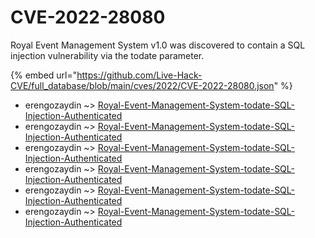 # CVE-2022-28080

Royal Event Management System v1.0 was discovered to contain a SQL injection vulnerability via the todate parameter.

{% embed url="https://github.com/Live-Hack-CVE/full_database/blob/main/cves/2022/CVE-2022-28080.json" %}


* erengozaydin ~> [Royal-Event-Management-System-todate-SQL-Injection-Authenticated](https://www.alice-snow.ru/2022/database/cve-2022-28080/royal-event-management-system-todate-sql-injection-authenticated-erengozaydin)
* erengozaydin ~> [Royal-Event-Management-System-todate-SQL-Injection-Authenticated](https://www.alice-snow.ru/2022/database/cve-2022-28080/royal-event-management-system-todate-sql-injection-authenticated-erengozaydin)
* erengozaydin ~> [Royal-Event-Management-System-todate-SQL-Injection-Authenticated](https://www.alice-snow.ru/2022/database/cve-2022-28080/royal-event-management-system-todate-sql-injection-authenticated-erengozaydin)
* erengozaydin ~> [Royal-Event-Management-System-todate-SQL-Injection-Authenticated](https://www.alice-snow.ru/2022/database/cve-2022-28080/royal-event-management-system-todate-sql-injection-authenticated-erengozaydin)
* erengozaydin ~> [Royal-Event-Management-System-todate-SQL-Injection-Authenticated](https://www.alice-snow.ru/2022/database/cve-2022-28080/royal-event-management-system-todate-sql-injection-authenticated-erengozaydin)
* erengozaydin ~> [Royal-Event-Management-System-todate-SQL-Injection-Authenticated](https://www.alice-snow.ru/2022/database/cve-2022-28080/royal-event-management-system-todate-sql-injection-authenticated-erengozaydin)